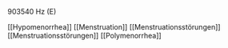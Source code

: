 903540 Hz (E)

[[Hypomenorrhea]]
[[Menstruation]]
[[Menstruationsstörungen]]
[[Menstruationsstörungen]]
[[Polymenorrhea]]